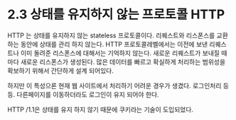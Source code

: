 # 2.3 상태를 유지하지 않는 프로토콜 HTTP

HTTP 는 상태를 유지하지 않는 stateless 프로토콜이다. 리퀘스트와 리스폰스를 교환하는 동안에 상태를 관리 하지 않는다. HTTP 프로토콜레벨에서는 이전에 보낸 리퀘스트나 이미 돌려준 리스폰스에 대해서는 기억하지 않는다. 새로운 리퀘스트가 보내질 때 마다 새로운 리스폰스가 생성된다. 많은 데이터를 빠르고 확실하게 처리하는 범위성을 확보하기 위해서 간단하게 설계 되어있다.

하지만 이 특성으론 현재 웹 사이트에서 처리하기 어려운 경우가 생겼다. 로그인처리 등등. 다른페이지를 이동하더라도 로그인이 유지 되어야 한다.

HTTP /1.1은 상태를 유지 하지 않기 때문에 쿠키라는 기술이 도입되었다.

